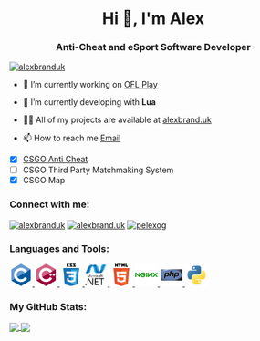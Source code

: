 <h1 align="center">Hi 👋, I'm Alex</h1>
<h3 align="center">Anti-Cheat and eSport Software Developer</h3>

<p align="left"> <a href="https://twitter.com/alexbranduk" target="blank"><img src="https://img.shields.io/twitter/follow/alexbranduk?logo=twitter&style=for-the-badge" alt="alexbranduk" /></a> </p>

- 🔭 I’m currently working on [OFL Play](https://onlinefightingleague.com)

- 🌱 I’m currently developing with **Lua**

- 👨‍💻 All of my projects are available at [alexbrand.uk](alexbrand.uk)

- 📫 How to reach me  [Email](mailto:alex@abrhosting.com)

- [x] <a href="https://onlinefightingleague.com/ac">CSGO Anti Cheat</a>
- [ ] CSGO Third Party Matchmaking System
- [x] CSGO Map

<h3 align="left">Connect with me:</h3>
<p align="left">
<a href="https://twitter.com/alexbranduk" target="blank"><img align="center" src="https://raw.githubusercontent.com/rahuldkjain/github-profile-readme-generator/master/src/images/icons/Social/twitter.svg" alt="alexbranduk" height="30" width="40" /></a>
<a href="https://instagram.com/alexbrand.uk" target="blank"><img align="center" src="https://raw.githubusercontent.com/rahuldkjain/github-profile-readme-generator/master/src/images/icons/Social/instagram.svg" alt="alexbrand.uk" height="30" width="40" /></a>
<a href="https://www.youtube.com/c/pelexog" target="blank"><img align="center" src="https://raw.githubusercontent.com/rahuldkjain/github-profile-readme-generator/master/src/images/icons/Social/youtube.svg" alt="pelexog" height="30" width="40" /></a>
</p>

<h3 align="left">Languages and Tools:</h3>
<p align="left"> <a href="https://www.cprogramming.com/" target="_blank"> <img src="https://raw.githubusercontent.com/devicons/devicon/master/icons/c/c-original.svg" alt="c" width="40" height="40"/> </a> <a href="https://www.w3schools.com/cpp/" target="_blank"> <img src="https://raw.githubusercontent.com/devicons/devicon/master/icons/cplusplus/cplusplus-original.svg" alt="cplusplus" width="40" height="40"/> </a> <a href="https://www.w3schools.com/css/" target="_blank"> <img src="https://raw.githubusercontent.com/devicons/devicon/master/icons/css3/css3-original-wordmark.svg" alt="css3" width="40" height="40"/> </a> <a href="https://dotnet.microsoft.com/" target="_blank"> <img src="https://raw.githubusercontent.com/devicons/devicon/master/icons/dot-net/dot-net-original-wordmark.svg" alt="dotnet" width="40" height="40"/> </a> <a href="https://www.w3.org/html/" target="_blank"> <img src="https://raw.githubusercontent.com/devicons/devicon/master/icons/html5/html5-original-wordmark.svg" alt="html5" width="40" height="40"/> </a> <a href="https://www.nginx.com" target="_blank"> <img src="https://raw.githubusercontent.com/devicons/devicon/master/icons/nginx/nginx-original.svg" alt="nginx" width="40" height="40"/> </a> <a href="https://www.php.net" target="_blank"> <img src="https://raw.githubusercontent.com/devicons/devicon/master/icons/php/php-original.svg" alt="php" width="40" height="40"/> </a> <a href="https://www.python.org" target="_blank"> <img src="https://raw.githubusercontent.com/devicons/devicon/master/icons/python/python-original.svg" alt="python" width="40" height="40"/> </a> </p>


### My GitHub Stats:
<a href="#">
  <img align="center" src="https://github-readme-stats.vercel.app/api?username=pel-ex&show_icons=true&theme=dark&hide_border=true&hide_title=true&bg_color=0d1117" />
</a>
<a href="#">
  <img align="center" src="https://github-readme-stats.vercel.app/api/top-langs/?username=pel-ex&theme=dark&hide_border=true&hide_title=true&bg_color=0d1117&layout=compact" />
</a>
